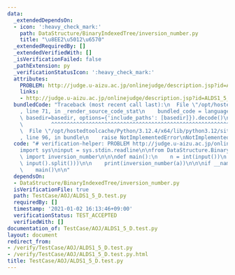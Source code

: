 ```yaml
---
data:
  _extendedDependsOn:
  - icon: ':heavy_check_mark:'
    path: DataStructure/BinaryIndexedTree/inversion_number.py
    title: "\u8EE2\u5012\u6570"
  _extendedRequiredBy: []
  _extendedVerifiedWith: []
  _isVerificationFailed: false
  _pathExtension: py
  _verificationStatusIcon: ':heavy_check_mark:'
  attributes:
    PROBLEM: http://judge.u-aizu.ac.jp/onlinejudge/description.jsp?id=ALDS1_5_D
    links:
    - http://judge.u-aizu.ac.jp/onlinejudge/description.jsp?id=ALDS1_5_D
  bundledCode: "Traceback (most recent call last):\n  File \"/opt/hostedtoolcache/Python/3.12.4/x64/lib/python3.12/site-packages/onlinejudge_verify/documentation/build.py\"\
    , line 71, in _render_source_code_stat\n    bundled_code = language.bundle(stat.path,\
    \ basedir=basedir, options={'include_paths': [basedir]}).decode()\n          \
    \         ^^^^^^^^^^^^^^^^^^^^^^^^^^^^^^^^^^^^^^^^^^^^^^^^^^^^^^^^^^^^^^^^^^^^^^^^^^^^^^^^^\n\
    \  File \"/opt/hostedtoolcache/Python/3.12.4/x64/lib/python3.12/site-packages/onlinejudge_verify/languages/python.py\"\
    , line 96, in bundle\n    raise NotImplementedError\nNotImplementedError\n"
  code: "# verification-helper: PROBLEM http://judge.u-aizu.ac.jp/onlinejudge/description.jsp?id=ALDS1_5_D\n\
    import sys\ninput = sys.stdin.readline\n\nfrom DataStructure.BinaryIndexedTree.inversion_number\
    \ import inversion_number\n\n\ndef main():\n    n = int(input())\n    a = list(map(int,\
    \ input().split()))\n\n    print(inversion_number(a))\n\n\nif __name__ == '__main__':\n\
    \    main()\n\n"
  dependsOn:
  - DataStructure/BinaryIndexedTree/inversion_number.py
  isVerificationFile: true
  path: TestCase/AOJ/ALDS1_5_D.test.py
  requiredBy: []
  timestamp: '2021-01-02 16:13:46+09:00'
  verificationStatus: TEST_ACCEPTED
  verifiedWith: []
documentation_of: TestCase/AOJ/ALDS1_5_D.test.py
layout: document
redirect_from:
- /verify/TestCase/AOJ/ALDS1_5_D.test.py
- /verify/TestCase/AOJ/ALDS1_5_D.test.py.html
title: TestCase/AOJ/ALDS1_5_D.test.py
---
```

